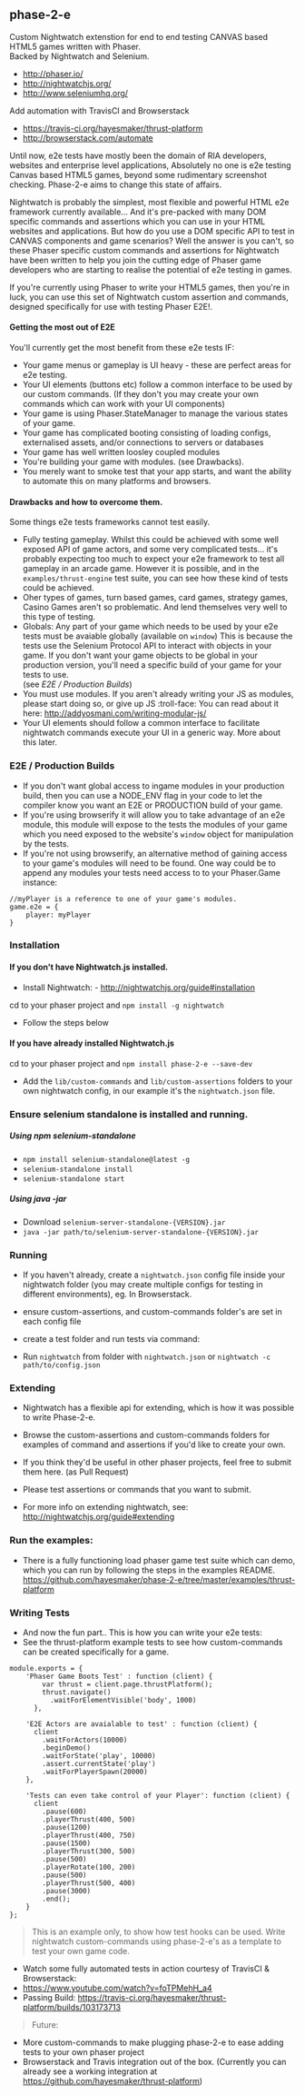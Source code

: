 ## phase-2-e
Custom Nightwatch extenstion for end to end testing CANVAS based HTML5 games written with Phaser.  
Backed by Nightwatch and Selenium.
- http://phaser.io/ 
- http://nightwatchjs.org/ 
- http://www.seleniumhq.org/

Add automation with TravisCI and Browserstack
- https://travis-ci.org/hayesmaker/thrust-platform
- http://browserstack.com/automate

Until now, e2e tests have mostly been the domain of RIA developers, websites and enterprise level applications, 
Absolutely no one is e2e testing Canvas based HTML5 games, beyond some rudimentary screenshot checking. Phase-2-e aims to 
change this state of affairs.

Nightwatch is probably the simplest, most flexible and powerful HTML e2e framework currently available... And it's
pre-packed with many DOM specific commands and assertions which you can use in your HTML websites and applications. 
But how do you use a DOM specific API to test in CANVAS components and game scenarios?  Well the answer is you can't, so
 these Phaser specific custom commands and assertions for Nightwatch have been written to help you join the cutting edge
 of Phaser game developers who are starting to realise the potential of e2e testing in games.

If you're currently using Phaser to write your HTML5 games, then you're in luck, you can use this set of 
Nightwatch custom assertion and commands, designed specifically for use with testing Phaser E2E!.

#### Getting the most out of E2E

You'll currently get the most benefit from these e2e tests IF:

- Your game menus or gameplay is UI heavy - these are perfect areas for e2e testing. 
- Your UI elements (buttons etc) follow a common interface to be used by our custom commands. 
(If they don't you may create your own commands which can work with your UI components)
- Your game is using Phaser.StateManager to manage the various states of your game.
- Your game has complicated booting consisting of loading configs, externalised assets, and/or connections to servers or databases
- Your game has well written loosley coupled modules
- You're building your game with modules. (see Drawbacks).
- You merely want to smoke test that your app starts, and want the ability to automate this on many platforms and browsers.
        
#### Drawbacks and how to overcome them.

Some things e2e tests frameworks cannot test easily.

- Fully testing gameplay.  Whilst this could be achieved with some well exposed API of game actors, and some
 very complicated tests... it's probably expecting too much to expect your e2e framework to test all gameplay in an arcade game. However it is possible, and in the 
 `examples/thrust-engine` test suite, you can see how these kind of tests could be achieved.
- Oher types of games, turn based games, card games, strategy games, Casino Games aren't so problematic.  And lend themselves
very well to this type of testing.
- Globals: Any part of your game which needs to be used by your e2e tests must be avaiable globally (available on `window`) This 
 is because the tests use the Selenium Protocol API to interact with objects in your game.  If you don't want your game
 objects to be global in your production version, you'll need a specific build of your game for your tests to use.  
 (see *E2E / Production Builds*)
- You must use modules. If you aren't already writing your JS as modules, please start doing so, or give up JS :troll-face: You can 
 read about it here: http://addyosmani.com/writing-modular-js/
- Your UI elements should follow a common interface to facilitate nightwatch commands execute your UI in a generic way. More about this later.

### E2E / Production Builds
- If you don't want global access to ingame modules in your production build, then you  can use a NODE_ENV flag in your code to let the 
compiler know you want an E2E or PRODUCTION build of your game.
- If you're using browserify it will allow you to take advantage of an e2e module, this module will expose to the tests the modules of 
your game which you need exposed to the website's `window` object for manipulation by the tests.  
- If you're not using browserify, an alternative method of gaining access to your game's modules will need to be 
found.  One way could be to append any modules your tests need access to to your Phaser.Game instance:
```
//myPlayer is a reference to one of your game's modules.
game.e2e = {
    player: myPlayer
}
```

### Installation

#### If you don't have Nightwatch.js installed.

- Install Nightwatch: - http://nightwatchjs.org/guide#installation

cd to your phaser project and
`npm install -g nightwatch`

- Follow the steps below

#### If you have already installed Nightwatch.js

cd to your phaser project and
`npm install phase-2-e --save-dev`
 
- Add the `lib/custom-commands` and `lib/custom-assertions` folders to your own nightwatch config, in our example it's the `nightwatch.json` file.


### Ensure selenium standalone is installed and running.

##### Using npm selenium-standalone

- `npm install selenium-standalone@latest -g`
- `selenium-standalone install`
- `selenium-standalone start`

##### Using java -jar
- Download `selenium-server-standalone-{VERSION}.jar`
- `java -jar path/to/selenium-server-standalone-{VERSION}.jar`


### Running

- If you haven't already, create a `nightwatch.json` config file inside your nightwatch folder (you may create 
multiple configs for testing in different environments), eg. In Browserstack.

- ensure custom-assertions, and custom-commands folder's are set in each config file

- create a test folder and run tests via command:

- Run `nightwatch` from folder with `nightwatch.json` or `nightwatch -c path/to/config.json`


### Extending
- Nightwatch has a flexible api for extending, which is how it was possible to write Phase-2-e.

- Browse the custom-assertions and custom-commands folders for examples of command and assertions if you'd like to create
your own.

- If you think they'd be useful in other phaser projects, feel free to submit them here. (as Pull Request)

- Please test assertions or commands that you want to submit.

- For more info on extending nightwatch, see: http://nightwatchjs.org/guide#extending


### Run the examples:
- There is a fully functioning load phaser game test suite which can demo, which you can run by following the steps
in the examples README. https://github.com/hayesmaker/phase-2-e/tree/master/examples/thrust-platform


### Writing Tests
- And now the fun part.. This is how you can write your e2e tests:
- See the thrust-platform example tests to see how custom-commands can be created specifically for a game.

```
module.exports = {
    'Phaser Game Boots Test' : function (client) {
        var thrust = client.page.thrustPlatform();
        thrust.navigate()
          .waitForElementVisible('body', 1000)
      },
  
    'E2E Actors are avaialable to test' : function (client) {
      client
        .waitForActors(10000)
        .beginDemo()
        .waitForState('play', 10000)
        .assert.currentState('play')
        .waitForPlayerSpawn(20000)
    },

    'Tests can even take control of your Player': function (client) {
      client
        .pause(600)
        .playerThrust(400, 500)
        .pause(1200)
        .playerThrust(400, 750)
        .pause(1500)
        .playerThrust(300, 500)
        .pause(500)
        .playerRotate(100, 200)
        .pause(500)
        .playerThrust(500, 400)
        .pause(3000)
        .end();
    }
};
```
> This is an example only, to show how test hooks can be used. 
> Write nightwatch custom-commands using phase-2-e's as a template to test your own game code.

- Watch some fully automated tests in action courtesy of TravisCI & Browserstack:
- https://www.youtube.com/watch?v=foTPMehH_a4
- Passing Build: https://travis-ci.org/hayesmaker/thrust-platform/builds/103173713

> Future:
- More custom-commands to make plugging phase-2-e to ease adding tests to your own phaser project
- Browserstack and Travis integration out of the box. (Currently you can already see a working integration at
https://github.com/hayesmaker/thrust-platform)


